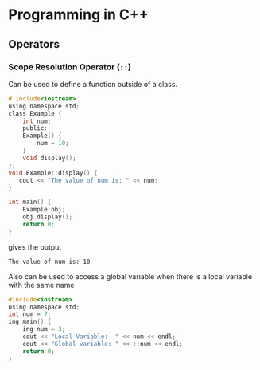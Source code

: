 # Programming in C++

## Operators
### Scope Resolution Operator (`::`)
Can be used to define a function outside of a class.
```c
# include<iostream>
using namespace std;
class Example {
    int num;
    public:
    Example() {
        num = 10;
    }
    void display();
};
void Example::display() {
   cout << "The value of num is: " << num;
}

int main() {
    Example obj;
    obj.display();
    return 0;
}
```
gives the output
```
The value of num is: 10
```

Also can be used to access a global variable when there is a local variable with the same name
```c
#include<iostream>
using namespace std;
int num = 7;
ing main() {
    ing num = 3;
    cout << "Local Variable:  " << num << endl;
    cout << "Global variable: " << ::num << endl;
    return 0;
}
```
